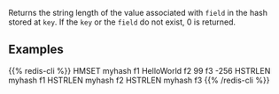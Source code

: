 Returns the string length of the value associated with `field` in the hash stored at `key`. If the `key` or the `field` do not exist, 0 is returned.

## Examples

{{% redis-cli %}}
HMSET myhash f1 HelloWorld f2 99 f3 -256
HSTRLEN myhash f1
HSTRLEN myhash f2
HSTRLEN myhash f3
{{% /redis-cli %}}


